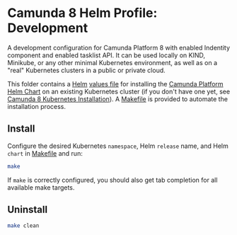 # Camunda 8 Helm Profile: Development

A development configuration for Camunda Platform 8 with enabled Indentity component and enabled tasklist API. 
It can be used locally on KIND, Minikube, or any other minimal Kubernetes environment, as well as on a "real" Kubernetes clusters in a public or private cloud.

This folder contains a [Helm](https://helm.sh/) [values file](camunda-values.yaml)
for installing the [Camunda Platform Helm Chart](https://helm.camunda.io/)
on an existing Kubernetes cluster (if you don't have one yet,
see [Camunda 8 Kubernetes Installation](https://github.com/camunda-community-hub/camunda8-greenfield-installation)).
A [Makefile](Makefile) is provided to automate the installation process.

## Install
Configure the desired Kubernetes `namespace`, Helm `release` name, and Helm `chart` in [Makefile](Makefile)
and run:

```sh
make
```

If `make` is correctly configured, you should also get tab completion for all available make targets.

## Uninstall
```sh
make clean
```
